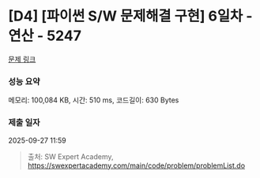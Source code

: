 # [D4] [파이썬 S/W 문제해결 구현] 6일차 - 연산 - 5247 

[문제 링크](https://swexpertacademy.com/main/code/problem/problemDetail.do?contestProbId=AWUS1FaKImUDFAVT) 

### 성능 요약

메모리: 100,084 KB, 시간: 510 ms, 코드길이: 630 Bytes

### 제출 일자

2025-09-27 11:59



> 출처: SW Expert Academy, https://swexpertacademy.com/main/code/problem/problemList.do